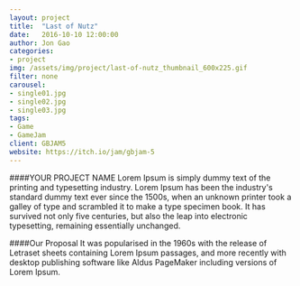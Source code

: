 ```yaml
---
layout: project
title:  "Last of Nutz"
date:   2016-10-10 12:00:00
author: Jon Gao
categories:
- project
img: /assets/img/project/last-of-nutz_thumbnail_600x225.gif
filter: none
carousel:
- single01.jpg
- single02.jpg
- single03.jpg
tags:
- Game
- GameJam
client: GBJAM5
website: https://itch.io/jam/gbjam-5
---
```

####YOUR PROJECT NAME
Lorem Ipsum is simply dummy text of the printing and typesetting industry. Lorem Ipsum has been the industry's standard dummy text ever since the 1500s, when an unknown printer took a galley of type and scrambled it to make a type specimen book. It has survived not only five centuries, but also the leap into electronic typesetting, remaining essentially unchanged.

####Our Proposal
It was popularised in the 1960s with the release of Letraset sheets containing Lorem Ipsum passages, and more recently with desktop publishing software like Aldus PageMaker including versions of Lorem Ipsum.

